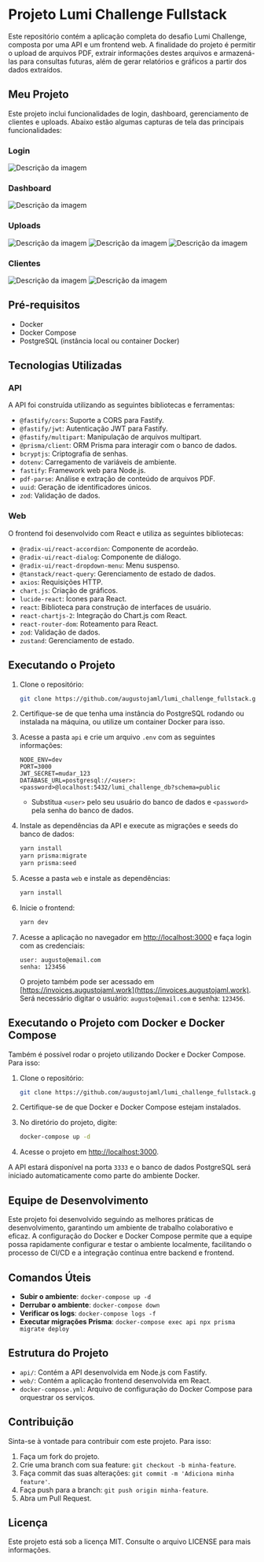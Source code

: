 
# Projeto Lumi Challenge Fullstack

Este repositório contém a aplicação completa do desafio Lumi Challenge, composta por uma API e um frontend web. A finalidade do projeto é permitir o upload de arquivos PDF, extrair informações destes arquivos e armazená-las para consultas futuras, além de gerar relatórios e gráficos a partir dos dados extraídos.

## Meu Projeto

Este projeto inclui funcionalidades de login, dashboard, gerenciamento de clientes e uploads. Abaixo estão algumas capturas de tela das principais funcionalidades:

### Login
![Descrição da imagem](/img-login.PNG)

### Dashboard
![Descrição da imagem](/img-dash.PNG)

### Uploads
![Descrição da imagem](/img-up1.PNG)
![Descrição da imagem](/img-up2.PNG)
![Descrição da imagem](/img-up3.PNG)

### Clientes
![Descrição da imagem](/img-cli1.PNG)
![Descrição da imagem](/img-cli2.PNG)

## Pré-requisitos

- Docker
- Docker Compose
- PostgreSQL (instância local ou container Docker)

## Tecnologias Utilizadas

### API
A API foi construída utilizando as seguintes bibliotecas e ferramentas:
- `@fastify/cors`: Suporte a CORS para Fastify.
- `@fastify/jwt`: Autenticação JWT para Fastify.
- `@fastify/multipart`: Manipulação de arquivos multipart.
- `@prisma/client`: ORM Prisma para interagir com o banco de dados.
- `bcryptjs`: Criptografia de senhas.
- `dotenv`: Carregamento de variáveis de ambiente.
- `fastify`: Framework web para Node.js.
- `pdf-parse`: Análise e extração de conteúdo de arquivos PDF.
- `uuid`: Geração de identificadores únicos.
- `zod`: Validação de dados.

### Web
O frontend foi desenvolvido com React e utiliza as seguintes bibliotecas:
- `@radix-ui/react-accordion`: Componente de acordeão.
- `@radix-ui/react-dialog`: Componente de diálogo.
- `@radix-ui/react-dropdown-menu`: Menu suspenso.
- `@tanstack/react-query`: Gerenciamento de estado de dados.
- `axios`: Requisições HTTP.
- `chart.js`: Criação de gráficos.
- `lucide-react`: Ícones para React.
- `react`: Biblioteca para construção de interfaces de usuário.
- `react-chartjs-2`: Integração do Chart.js com React.
- `react-router-dom`: Roteamento para React.
- `zod`: Validação de dados.
- `zustand`: Gerenciamento de estado.

## Executando o Projeto

1. Clone o repositório:
   ```bash
   git clone https://github.com/augustojaml/lumi_challenge_fullstack.git
   ```

2. Certifique-se de que tenha uma instância do PostgreSQL rodando ou instalada na máquina, ou utilize um container Docker para isso.

3. Acesse a pasta `api` e crie um arquivo `.env` com as seguintes informações:
   ```env
   NODE_ENV=dev
   PORT=3000
   JWT_SECRET=mudar_123
   DATABASE_URL=postgresql://<user>:<password>@localhost:5432/lumi_challenge_db?schema=public
   ```
   - Substitua `<user>` pelo seu usuário do banco de dados e `<password>` pela senha do banco de dados.

4. Instale as dependências da API e execute as migrações e seeds do banco de dados:
   ```bash
   yarn install
   yarn prisma:migrate
   yarn prisma:seed
   ```

5. Acesse a pasta `web` e instale as dependências:
   ```bash
   yarn install
   ```

6. Inicie o frontend:
   ```bash
   yarn dev
   ```

7. Acesse a aplicação no navegador em [http://localhost:3000](http://localhost:3000) e faça login com as credenciais:
   ```
   user: augusto@email.com
   senha: 123456
   ```

   O projeto também pode ser acessado em [https://invoices.augustojaml.work](https://invoices.augustojaml.work). Será necessário digitar o usuário: `augusto@email.com` e senha: `123456`.

## Executando o Projeto com Docker e Docker Compose

Também é possível rodar o projeto utilizando Docker e Docker Compose. Para isso:

1. Clone o repositório:
   ```bash
   git clone https://github.com/augustojaml/lumi_challenge_fullstack.git
   ```

2. Certifique-se de que Docker e Docker Compose estejam instalados.

3. No diretório do projeto, digite:
   ```bash
   docker-compose up -d
   ```

4. Acesse o projeto em [http://localhost:3000](http://localhost:3000).

A API estará disponível na porta `3333` e o banco de dados PostgreSQL será iniciado automaticamente como parte do ambiente Docker.

## Equipe de Desenvolvimento

Este projeto foi desenvolvido seguindo as melhores práticas de desenvolvimento, garantindo um ambiente de trabalho colaborativo e eficaz. A configuração do Docker e Docker Compose permite que a equipe possa rapidamente configurar e testar o ambiente localmente, facilitando o processo de CI/CD e a integração contínua entre backend e frontend.

## Comandos Úteis

- **Subir o ambiente**: `docker-compose up -d`
- **Derrubar o ambiente**: `docker-compose down`
- **Verificar os logs**: `docker-compose logs -f`
- **Executar migrações Prisma**: `docker-compose exec api npx prisma migrate deploy`

## Estrutura do Projeto

- `api/`: Contém a API desenvolvida em Node.js com Fastify.
- `web/`: Contém a aplicação frontend desenvolvida em React.
- `docker-compose.yml`: Arquivo de configuração do Docker Compose para orquestrar os serviços.

## Contribuição

Sinta-se à vontade para contribuir com este projeto. Para isso:
1. Faça um fork do projeto.
2. Crie uma branch com sua feature: `git checkout -b minha-feature`.
3. Faça commit das suas alterações: `git commit -m 'Adiciona minha feature'`.
4. Faça push para a branch: `git push origin minha-feature`.
5. Abra um Pull Request.

## Licença

Este projeto está sob a licença MIT. Consulte o arquivo LICENSE para mais informações.
